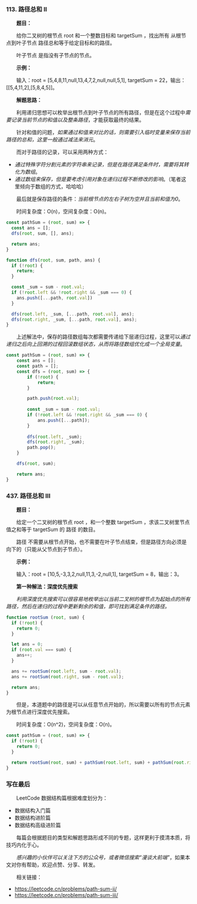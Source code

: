 ### 113. 路径总和 II

&emsp;&emsp;**题目：**

&emsp;&emsp;给你二叉树的根节点 root 和一个整数目标和 targetSum ，找出所有 从根节点到叶子节点 路径总和等于给定目标和的路径。

&emsp;&emsp;叶子节点 是指没有子节点的节点。

&emsp;&emsp;**示例：**

&emsp;&emsp;输入：root = [5,4,8,11,null,13,4,7,2,null,null,5,1], targetSum = 22，输出：[[5,4,11,2],[5,8,4,5]]。

&emsp;&emsp;**解题思路：**

&emsp;&emsp;利用递归思想可以枚举出根节点到叶子节点的所有路径，但是在这个过程中*需要记录当前节点的和值以及整条路径*，才能获取最终的结果。

&emsp;&emsp;针对和值的问题，*如果通过和值来对比的话，则需要引入临时变量来保存当前路径的总和，这里一般通过减法来消元*。

&emsp;&emsp;而对于路径的记录，可以采用两种方式：

- *通过特殊字符分割元素的字符串来记录，但是在路径满足条件时，需要将其转化为数组*。
- *通过数组来保存，但是要考虑引用对象在递归过程不断修改的影响*。（笔者这里倾向于数组的方式，哈哈哈）

&emsp;&emsp;最后就是保存路径的条件：*当前根节点的左右子树为空并且当前和值为0*。

&emsp;&emsp;时间复杂度：O(n)，空间复杂度：O(n)。

```JavaScript
const pathSum = (root, sum) => {
  const ans = [];
  dfs(root, sum, [], ans);

  return ans;
}

function dfs(root, sum, path, ans) {
  if (!root) {
    return;
  }

  const _sum = sum - root.val;
  if (!root.left && !root.right && _sum === 0) {
    ans.push([...path, root.val])
  }

  dfs(root.left, _sum, [...path, root.val], ans);
  dfs(root.right, _sum, [...path, root.val], ans);
}
```

&emsp;&emsp;上述解法中，保存的路径数组每次都需要传递给下层递归过程，这里可以*通过递归之后向上回溯的过程回滚数组状态，从而将路径数组优化成一个全局变量*。

```JavaScript
const pathSum = (root, sum) => {
    const ans = [];
    const path = [];
    const dfs = (root, sum) => {
        if (!root) {
            return;
        }

        path.push(root.val);
        
        const _sum = sum - root.val;
        if (!root.left && !root.right && _sum === 0) {
            ans.push([...path]);
        }
        
        dfs(root.left, _sum);
        dfs(root.right, _sum);
        path.pop();
    }

    dfs(root, sum);

    return ans;
}
```

### 437. 路径总和 III

&emsp;&emsp;**题目：**

&emsp;&emsp;给定一个二叉树的根节点 root ，和一个整数 targetSum ，求该二叉树里节点值之和等于 targetSum 的 路径 的数目。

&emsp;&emsp;路径 不需要从根节点开始，也不需要在叶子节点结束，但是路径方向必须是向下的（只能从父节点到子节点）。

&emsp;&emsp;**示例：**

&emsp;&emsp;输入：root = [10,5,-3,3,2,null,11,3,-2,null,1], targetSum = 8，输出：3。

&emsp;&emsp;**第一种解法：深度优先搜索**

&emsp;&emsp;*利用深度优先搜索可以很容易地枚举出以当前二叉树的根节点为起始点的所有路径，然后在递归的过程中更新剩余的和值，即可找到满足条件的路径。*

```JavaScript
function rootSum (root, sum) {
  if (!root) {
    return 0;
  }

  let ans = 0;
  if (root.val === sum) {
    ans++;
  }

  ans += rootSum(root.left, sum - root.val);
  ans += rootSum(root.right, sum - root.val);

  return ans;
}
```

&emsp;&emsp;但是，本道题中的路径是可以从任意节点开始的，所以需要以所有的节点元素为根节点进行深度优先搜索。

&emsp;&emsp;时间复杂度：O(n^2)，空间复杂度：O(n)。

```JavaScript
const pathSum = (root, sum) => {
  if (!root) {
    return 0;
  }

  return rootSum(root, sum) + pathSum(root.left, sum) + pathSum(root.right, sum);
}
```

### 写在最后

&emsp;&emsp;LeetCode 数据结构篇根据难度划分为：

- 数据结构入门篇
- 数据结构进阶篇
- 数据结构高级进阶篇

&emsp;&emsp;每篇会根据题目的类型和解题思路形成不同的专题，这样更利于摸清本质，将技巧内化于心。

&emsp;&emsp;*感兴趣的小伙伴可以关注下方的公众号，或者微信搜索“漫谈大前端”*，如果本文对你有帮助，欢迎点赞、分享、转发。

&emsp;&emsp;相关链接：

- https://leetcode.cn/problems/path-sum-ii/
- https://leetcode.cn/problems/path-sum-iii/